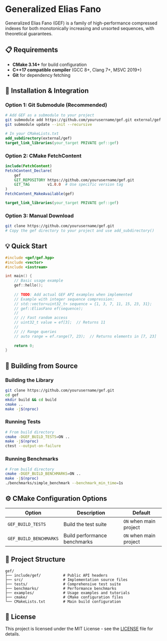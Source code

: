 # Generalized Elias Fano

Generalized Elias Fano (GEF) is a family of high-performance compressed indexes for both monotonically increasing and unsorted sequences, with theoretical guarantees.


## 📋 Requirements

- **CMake 3.14+** for build configuration
- **C++17 compatible compiler** (GCC 8+, Clang 7+, MSVC 2019+)
- **Git** for dependency fetching

## 🔧 Installation & Integration

### Option 1: Git Submodule (Recommended)

```bash
# Add GEF as a submodule to your project
git submodule add https://github.com/yourusername/gef.git external/gef
git submodule update --init --recursive
```

```cmake
# In your CMakeLists.txt
add_subdirectory(external/gef)
target_link_libraries(your_target PRIVATE gef::gef)
```

### Option 2: CMake FetchContent

```cmake
include(FetchContent)
FetchContent_Declare(
    gef
    GIT_REPOSITORY https://github.com/yourusername/gef.git
    GIT_TAG        v1.0.0  # Use specific version tag
)
FetchContent_MakeAvailable(gef)

target_link_libraries(your_target PRIVATE gef::gef)
```

### Option 3: Manual Download

```bash
git clone https://github.com/yourusername/gef.git
# Copy the gef directory to your project and use add_subdirectory()
```

## 💡 Quick Start

```cpp
#include <gef/gef.hpp>
#include <vector>
#include <iostream>

int main() {
    // Basic usage example
    gef::hello();
    
    // TODO: Add actual GEF API examples when implemented
    // Example with integer sequence compression:
    // std::vector<uint32_t> sequence = {1, 3, 7, 11, 15, 23, 31};
    // gef::EliasFano ef(sequence);
    // 
    // // Fast random access
    // uint32_t value = ef[3];  // Returns 11
    // 
    // // Range queries
    // auto range = ef.range(7, 23);  // Returns elements in [7, 23]
    
    return 0;
}
```

## 🔨 Building from Source

### Building the Library

```bash
git clone https://github.com/yourusername/gef.git
cd gef
mkdir build && cd build
cmake ..
make -j$(nproc)
```

### Running Tests

```bash
# From build directory
cmake -DGEF_BUILD_TESTS=ON ..
make -j$(nproc)
ctest --output-on-failure
```

### Running Benchmarks

```bash
# From build directory  
cmake -DGEF_BUILD_BENCHMARKS=ON ..
make -j$(nproc)
./benchmarks/simple_benchmark --benchmark_min_time=1s
```

## ⚙️ CMake Configuration Options

| Option | Description | Default |
|--------|-------------|---------|
| `GEF_BUILD_TESTS` | Build the test suite | `ON` when main project |
| `GEF_BUILD_BENCHMARKS` | Build performance benchmarks | `ON` when main project |

## 📁 Project Structure

```
gef/
├── include/gef/          # Public API headers
├── src/                  # Implementation source files
├── tests/                # Comprehensive test suite
├── benchmarks/           # Performance benchmarks
├── examples/             # Usage examples and tutorials
├── cmake/                # CMake configuration files
└── CMakeLists.txt        # Main build configuration
```

## 📄 License

This project is licensed under the MIT License - see the [LICENSE](LICENSE) file for details.
